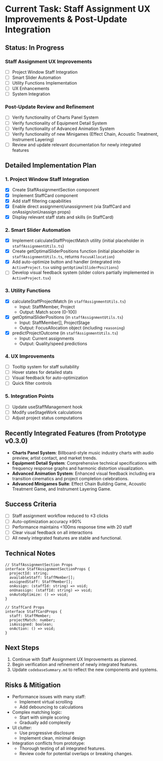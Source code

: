 # Current Task: Staff Assignment UX Improvements & Post-Update Integration

## Status: In Progress

### Staff Assignment UX Improvements
- [ ] Project Window Staff Integration
- [ ] Smart Slider Automation
- [ ] Utility Functions Implementation
- [ ] UX Enhancements
- [ ] System Integration

### Post-Update Review and Refinement
- [ ] Verify functionality of Charts Panel System
- [ ] Verify functionality of Equipment Detail System
- [ ] Verify functionality of Advanced Animation System
- [ ] Verify functionality of new Minigames (Effect Chain, Acoustic Treatment, Instrument Layering)
- [ ] Review and update relevant documentation for newly integrated features

## Detailed Implementation Plan

### 1. Project Window Staff Integration
- [x] Create StaffAssignmentSection component
- [x] Implement StaffCard component
- [x] Add staff filtering capabilities
- [x] Enable direct assignment/unassignment (via StaffCard and onAssign/onUnassign props)
- [x] Display relevant staff stats and skills (in StaffCard)

### 2. Smart Slider Automation
- [x] Implement calculateStaffProjectMatch utility (initial placeholder in `staffAssignmentUtils.ts`)
- [x] Create getOptimalSliderPositions function (initial placeholder in `staffAssignmentUtils.ts`, returns `FocusAllocation`)
- [x] Add auto-optimize button and handler (integrated into `ActiveProject.tsx` using `getOptimalSliderPositions`)
- [ ] Develop visual feedback system (slider colors partially implemented in `ActiveProject.tsx`)

### 3. Utility Functions
- [x] calculateStaffProjectMatch (in `staffAssignmentUtils.ts`)
  - Input: StaffMember, Project
  - Output: Match score (0-100)
- [x] getOptimalSliderPositions (in `staffAssignmentUtils.ts`)
  - Input: StaffMember[], ProjectStage
  - Output: FocusAllocation object (including `reasoning`)
- [x] predictProjectOutcome (in `staffAssignmentUtils.ts`)
  - Input: Current assignments
  - Output: Quality/speed predictions

### 4. UX Improvements
- [ ] Tooltip system for staff suitability
- [ ] Hover states for detailed stats
- [ ] Visual feedback for auto-optimization
- [ ] Quick filter controls

### 5. Integration Points
- [ ] Update useStaffManagement hook
- [ ] Modify useStageWork calculations
- [ ] Adjust project status computations

## Recently Integrated Features (from Prototype v0.3.0)
- **Charts Panel System**: Billboard-style music industry charts with audio preview, artist contact, and market trends.
- **Equipment Detail System**: Comprehensive technical specifications with frequency response graphs and harmonic distortion visualization.
- **Advanced Animation System**: Enhanced visual feedback including era transition cinematics and project completion celebrations.
- **Advanced Minigames Suite**: Effect Chain Building Game, Acoustic Treatment Game, and Instrument Layering Game.

## Success Criteria
- [ ] Staff assignment workflow reduced to ≤3 clicks
- [ ] Auto-optimization accuracy ≥90%
- [ ] Performance maintains <100ms response time with 20 staff
- [ ] Clear visual feedback on all interactions
- [ ] All newly integrated features are stable and functional.

## Technical Notes
```tsx
// StaffAssignmentSection Props
interface StaffAssignmentSectionProps {
  projectId: string;
  availableStaff: StaffMember[];
  assignedStaff: StaffMember[];
  onAssign: (staffId: string) => void;
  onUnassign: (staffId: string) => void;
  onAutoOptimize: () => void;
}

// StaffCard Props
interface StaffCardProps {
  staff: StaffMember;
  projectMatch: number;
  isAssigned: boolean;
  onAction: () => void;
}
```

## Next Steps
1. Continue with Staff Assignment UX Improvements as planned.
2. Begin verification and refinement of newly integrated features.
3. Update `codebaseSummary.md` to reflect the new components and systems.

## Risks & Mitigation
- Performance issues with many staff:
  - Implement virtual scrolling
  - Add debouncing to calculations
- Complex matching logic:
  - Start with simple scoring
  - Gradually add complexity
- UI clutter:
  - Use progressive disclosure
  - Implement clean, minimal design
- Integration conflicts from prototype:
  - Thorough testing of all integrated features.
  - Review code for potential overlaps or breaking changes.

